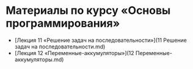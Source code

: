 # Материалы по курсу «Основы программирования»

* [Лекция 11 «Решение задач на последовательности»](11 Решение задач на последовательности.md)
* [Лекция 12 «Переменные-аккумуляторы»](12 Переменные-аккумуляторы.md)

